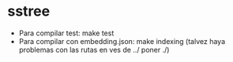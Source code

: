 # sstree
* Para compilar test: make test
* Para compilar con embedding.json: make indexing
(talvez haya problemas con las rutas en ves de ../ poner ./)

